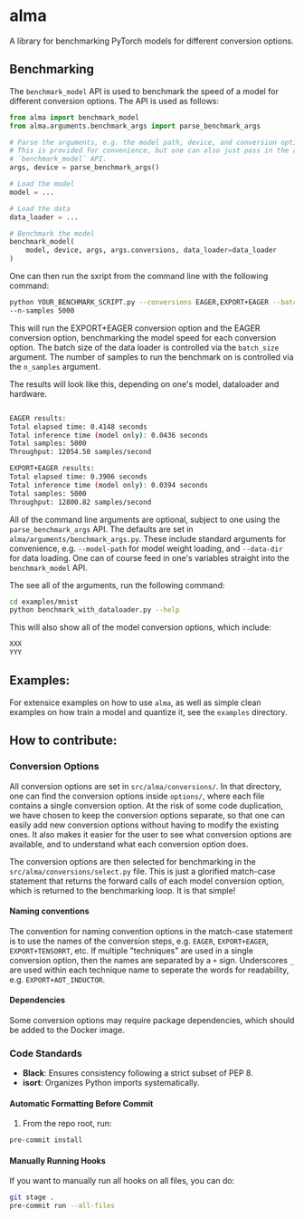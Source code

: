 # alma
A library for benchmarking PyTorch models for different conversion options.

## Benchmarking

The `benchmark_model` API is used to benchmark the speed of a model for different conversion options.
The API is used as follows:

```python
from alma import benchmark_model
from alma.arguments.benchmark_args import parse_benchmark_args

# Parse the arguments, e.g. the model path, device, and conversion options
# This is provided for convenience, but one can also just pass in the arguments directly to the
# `benchmark_model` API.
args, device = parse_benchmark_args()

# Load the model
model = ...

# Load the data
data_loader = ...

# Benchmark the model
benchmark_model(
    model, device, args, args.conversions, data_loader=data_loader
)
```

One can then run the sxript from the command line with the following command:
```bash
python YOUR_BENCHMARK_SCRIPT.py --conversions EAGER,EXPORT+EAGER --batch-size 10
--n-samples 5000 
```

This will run the EXPORT+EAGER conversion option and the EAGER conversion option, benchmarking the
model speed for each conversion option. The batch size of the data loader is controlled via the
`batch_size` argument. The number of samples to run the benchmark on is controlled via the `n_samples`
argument. 

The results will look like this, depending on one's model, dataloader and hardware.

```bash

EAGER results:
Total elapsed time: 0.4148 seconds
Total inference time (model only): 0.0436 seconds
Total samples: 5000
Throughput: 12054.50 samples/second

EXPORT+EAGER results:
Total elapsed time: 0.3906 seconds
Total inference time (model only): 0.0394 seconds
Total samples: 5000
Throughput: 12800.82 samples/second

```

All of the command line arguments are optional, subject to one using the `parse_benchmark_args` API.
The defaults are set in `alma/arguments/benchmark_args.py`. These include standard arguments for 
convenience, e.g. `--model-path` for model weight loading, and `--data-dir` for data loading.
One can of course feed in one's variables straight into the `benchmark_model` API.

The see all of the arguments, run the following command:
```bash
cd examples/mnist
python benchmark_with_dataloader.py --help
```

This will also show all of the model conversion options, which include:
```bash
XXX
YYY
```


## Examples:
For extensice examples on how to use `alma`, as well as simple clean examples on how train a model and
quantize it, see the `examples` directory.

## How to contribute:

### Conversion Options
All conversion options are set in `src/alma/conversions/`. In that directory, one can find the conversion
options inside `options/`, where each file contains a single conversion option. At the risk of some code
duplication, we have chosen to keep the conversion options separate, so that one can easily add new conversion
options without having to modify the existing ones. It also makes it easier for the user to see what conversion
options are available, and to understand what each conversion option does.

The conversion options are then selected for benchmarking in the `src/alma/conversions/select.py` file. 
This is just a glorified match-case statement that returns the forward calls of each model conversion option,
which is returned to the benchmarking loop. It is that simple!

#### Naming conventions
The convention for naming convention options in the match-case statement is to use the names of the conversion
steps, e.g. `EAGER`, `EXPORT+EAGER`, `EXPORT+TENSORRT`, etc. If multiple "techniques" are used in a
single conversion option, then the names are separated by a `+` sign. Underscores `_` are used within each
technique name to seperate the words for readability, e.g. `EXPORT+AOT_INDUCTOR`.

#### Dependencies
Some conversion options may require package dependencies, which should be added to the Docker image.


### Code Standards
- **Black**: Ensures consistency following a strict subset of PEP 8.
- **isort**: Organizes Python imports systematically.

#### Automatic Formatting Before Commit
1. From the repo root, run:
```bash
pre-commit install
```
#### Manually Running Hooks
If you want to manually run all hooks on all files, you can do:

```bash
git stage .
pre-commit run --all-files
```

